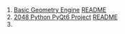 1. [Basic Geometry Engine](https://github.com/TangenteLakai/basic-geometry-engine) [README](Basic-Geometry-Engine.md)
2. [2048 Python PyQt6 Project](https://github.com/TangenteLakai/2048-Python-PyQt6-Project) [README](Basic-Geometry-Engine.md)
3. 